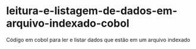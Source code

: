 # leitura-e-listagem-de-dados-em-arquivo-indexado-cobol
 Código em cobol para ler e listar dados que estão em um arquivo indexado
